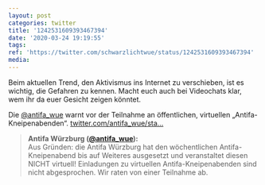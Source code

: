 ```yaml
---
layout: post
categories: twitter
title: '1242531609393467394'
date: '2020-03-24 19:19:55'
tags: 
ref: 'https://twitter.com/schwarzlichtwue/status/1242531609393467394'
media:
---
```

Beim aktuellen Trend, den Aktivismus ins Internet zu verschieben, ist es wichtig, die Gefahren zu kennen. Macht euch auch bei Videochats klar, wem ihr da euer Gesicht zeigen könntet.



Die [@antifa_wue](https://twitter.com/antifa_wue) warnt vor der Teilnahme an öffentlichen, virtuellen „Antifa-Kneipenabenden“. [twitter.com/antifa_wue/sta…](https://twitter.com/antifa_wue/status/1242528364281434115) 


> <b>Antifa Würzburg ([@antifa_wue](https://twitter.com/antifa_wue)):</b>  
>Aus Gründen: die Antifa Würzburg hat den wöchentlichen Antifa-Kneipenabend bis auf Weiteres ausgesetzt und veranstaltet diesen NICHT virtuell! Einladungen zu virtuellen Antifa-Kneipenabenden sind nicht abgesprochen. Wir raten von einer Teilnahme ab.   
>  
>  

